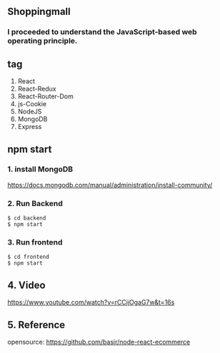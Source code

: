 ## Shoppingmall

<h3>I proceeded to understand the JavaScript-based web operating principle.</h3>

## tag

1. React </br>
2. React-Redux </br>
3. React-Router-Dom</br>
4. js-Cookie</br>
5. NodeJS</br>
6. MongoDB </br>
7. Express </br>

## npm start

### 1. install MongoDB

https://docs.mongodb.com/manual/administration/install-community/</br>

### 2. Run Backend

`$ cd backend`</br>
`$ npm start`

### 3. Run frontend

`$ cd frontend`</br>
`$ npm start`

## 4. Video

https://www.youtube.com/watch?v=rCCijOgaG7w&t=16s

## 5. Reference

opensource: https://github.com/basir/node-react-ecommerce
